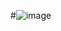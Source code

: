 #![image](https://github.com/ANIKETPISE3011/Clustering-segementation-project/assets/118692025/5d4f449e-bd78-4377-883c-dc8ab4773f95)
